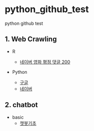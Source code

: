 # python_github_test
python github test

## 1. Web Crawling
  * R
    * [네이버 영화 평점 댓글 200](https://movie.naver.com/movie/point/af/list.nhn)
  
  * Python
    * [구글](https://google.com)
    * [네이버](https://naver.com)
  
## 2. chatbot
  * basic
    * [챗봇기초](https://exagen.tistory.com/notice/63)
